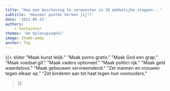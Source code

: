 ```yaml
---
title: 'Hoe een beschaving te verwoesten in 10 makkelijke stappen...'
subtitle: 'Hoeveel punten herken jij!?'
date: '2022-05-23'
authors:
    - Gastauteur
themes: 'De Uylenspieghel'
image: thumb.webp
anchor: Top
---
```


{{< slider
	"Maak kunst lelijk."
	"Maak porno gratis."
	"Maak God een grap."
	"Maak voedsel gif."
	"Maak vaders optioneel."
	"Maak politici rijk."
	"Maak geld waardeloos."
	"Maak gebouwen vervreemdend."
	"Zet mannen en vrouwen tegen elkaar op."
	"Zet kinderen aan tot haat tegen hun voorouders."
>}}
